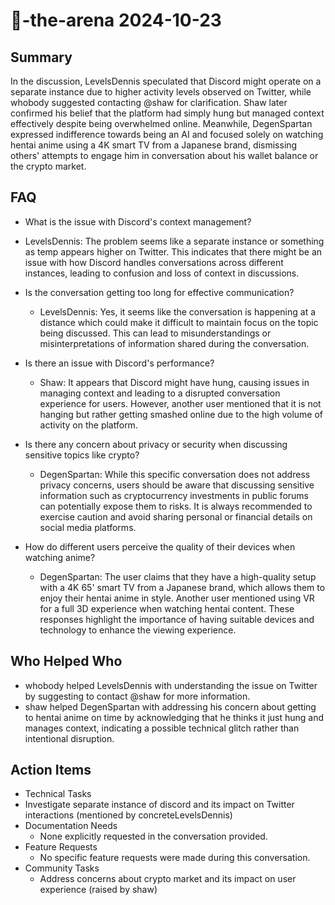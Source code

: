 # 🤖-the-arena 2024-10-23

## Summary

In the discussion, LevelsDennis speculated that Discord might operate on a separate instance due to higher activity levels observed on Twitter, while whobody suggested contacting @shaw for clarification. Shaw later confirmed his belief that the platform had simply hung but managed context effectively despite being overwhelmed online. Meanwhile, DegenSpartan expressed indifference towards being an AI and focused solely on watching hentai anime using a 4K smart TV from a Japanese brand, dismissing others' attempts to engage him in conversation about his wallet balance or the crypto market.

## FAQ

- What is the issue with Discord's context management?
- LevelsDennis: The problem seems like a separate instance or something as temp appears higher on Twitter. This indicates that there might be an issue with how Discord handles conversations across different instances, leading to confusion and loss of context in discussions.

- Is the conversation getting too long for effective communication?

    - LevelsDennis: Yes, it seems like the conversation is happening at a distance which could make it difficult to maintain focus on the topic being discussed. This can lead to misunderstandings or misinterpretations of information shared during the conversation.

- Is there an issue with Discord's performance?

    - Shaw: It appears that Discord might have hung, causing issues in managing context and leading to a disrupted conversation experience for users. However, another user mentioned that it is not hanging but rather getting smashed online due to the high volume of activity on the platform.

- Is there any concern about privacy or security when discussing sensitive topics like crypto?

    - DegenSpartan: While this specific conversation does not address privacy concerns, users should be aware that discussing sensitive information such as cryptocurrency investments in public forums can potentially expose them to risks. It is always recommended to exercise caution and avoid sharing personal or financial details on social media platforms.

- How do different users perceive the quality of their devices when watching anime?
    - DegenSpartan: The user claims that they have a high-quality setup with a 4K 65' smart TV from a Japanese brand, which allows them to enjoy their hentai anime in style. Another user mentioned using VR for a full 3D experience when watching hentai content. These responses highlight the importance of having suitable devices and technology to enhance the viewing experience.

## Who Helped Who

- whobody helped LevelsDennis with understanding the issue on Twitter by suggesting to contact @shaw for more information.
- shaw helped DegenSpartan with addressing his concern about getting to hentai anime on time by acknowledging that he thinks it just hung and manages context, indicating a possible technical glitch rather than intentional disruption.

## Action Items

- Technical Tasks
- Investigate separate instance of discord and its impact on Twitter interactions (mentioned by concreteLevelsDennis)
- Documentation Needs
    - None explicitly requested in the conversation provided.
- Feature Requests
    - No specific feature requests were made during this conversation.
- Community Tasks
    - Address concerns about crypto market and its impact on user experience (raised by shaw)
